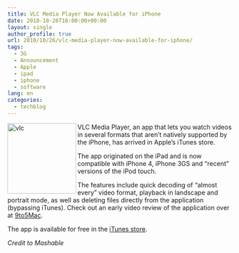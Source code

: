 ```yaml
---
title: VLC Media Player Now Available for iPhone
date: 2010-10-26T16:00:00+00:00
layout: single
author_profile: true
url: 2010/10/26/vlc-media-player-now-available-for-iphone/
tags:
  - 3G
  - Announcement
  - Apple
  - ipad
  - iphone
  - software
lang: en
categories: 
  - techblog
---
```

[<img title="vlc" border="0" alt="vlc" align="left" src="http://lh4.ggpht.com/_vaUVXcmC3OI/TMb0IGutG-I/AAAAAAAAC7Y/dpT0_DyAa74/vlc_thumb%5B1%5D.jpg?imgmax=800" width="154" height="158" />](http://lh5.ggpht.com/_vaUVXcmC3OI/TMb0GuPU2qI/AAAAAAAAC7U/f3qudLc_HbU/s1600-h/vlc%5B3%5D.jpg)VLC Media Player, an app that lets you watch videos in several formats that aren’t natively supported by the iPhone, has arrived in Apple’s iTunes store. 

The app originated on the iPad and is now compatible with iPhone 4, iPhone 3GS and “recent” versions of the iPod touch.

The features include quick decoding of “almost every” video format, playback in landscape and portrait mode, as well as deleting files directly from the application (bypassing iTunes). Check out an early video review of the application over at [9to5Mac](http://www.9to5mac.com/32101/vlc-now-available-for-iphone).

The app is available for free in the [iTunes store](http://itunes.apple.com/us/app/vlc-media-player/id390885556?mt=8#).

_Credit to Mashable_